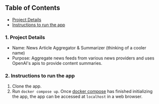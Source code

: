 ## Table of Contents
- [Project Details](#1-project-details)
- [Instructions to run the app](#2-instructions-to-run-the-app)

### 1. Project Details
- Name: News Article Aggregator & Summarizer (thinking of a cooler name)
- Purpose: Aggregate news feeds from various news providers and uses OpenAI's apis to provide content summaries.

### 2. Instructions to run the app
1. Clone the app.
2. Run `docker compose up`. Once [docker compose](https://docs.docker.com/ "docker compose") has finished initializing the app, the app can be accessed at `localhost` in a web browser.
